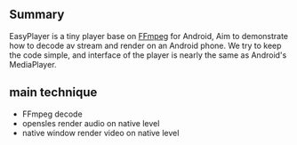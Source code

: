 ## Summary
EasyPlayer is a tiny player base on [FFmpeg](http://ffmpeg.org/) for Android, Aim to demonstrate how to decode av stream and render on an Android phone.
We try to keep the code simple, and interface of the player is nearly the same as Android's MediaPlayer.

## main technique
- FFmpeg decode
- opensles render audio on native level
- native window render video on native level


